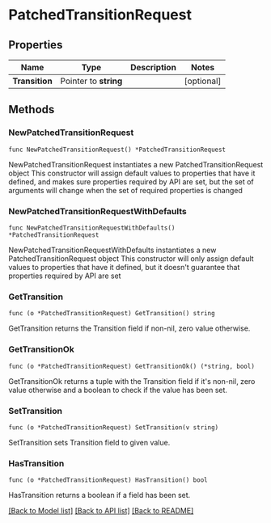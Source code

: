 # PatchedTransitionRequest

## Properties

Name | Type | Description | Notes
------------ | ------------- | ------------- | -------------
**Transition** | Pointer to **string** |  | [optional] 

## Methods

### NewPatchedTransitionRequest

`func NewPatchedTransitionRequest() *PatchedTransitionRequest`

NewPatchedTransitionRequest instantiates a new PatchedTransitionRequest object
This constructor will assign default values to properties that have it defined,
and makes sure properties required by API are set, but the set of arguments
will change when the set of required properties is changed

### NewPatchedTransitionRequestWithDefaults

`func NewPatchedTransitionRequestWithDefaults() *PatchedTransitionRequest`

NewPatchedTransitionRequestWithDefaults instantiates a new PatchedTransitionRequest object
This constructor will only assign default values to properties that have it defined,
but it doesn't guarantee that properties required by API are set

### GetTransition

`func (o *PatchedTransitionRequest) GetTransition() string`

GetTransition returns the Transition field if non-nil, zero value otherwise.

### GetTransitionOk

`func (o *PatchedTransitionRequest) GetTransitionOk() (*string, bool)`

GetTransitionOk returns a tuple with the Transition field if it's non-nil, zero value otherwise
and a boolean to check if the value has been set.

### SetTransition

`func (o *PatchedTransitionRequest) SetTransition(v string)`

SetTransition sets Transition field to given value.

### HasTransition

`func (o *PatchedTransitionRequest) HasTransition() bool`

HasTransition returns a boolean if a field has been set.


[[Back to Model list]](../README.md#documentation-for-models) [[Back to API list]](../README.md#documentation-for-api-endpoints) [[Back to README]](../README.md)


